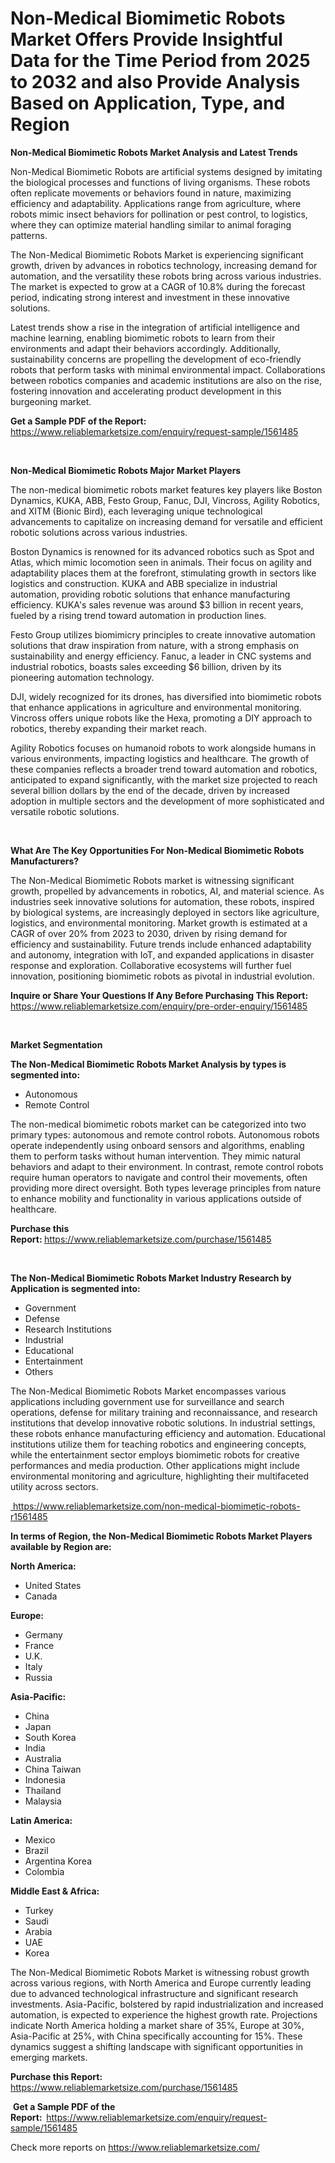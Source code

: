 <p><h1>Non-Medical Biomimetic Robots Market Offers Provide Insightful Data for the Time Period from 2025 to 2032 and also Provide Analysis Based on Application, Type, and Region</h1></p><p><strong>Non-Medical Biomimetic Robots Market Analysis and Latest Trends</strong></p>
<p><p>Non-Medical Biomimetic Robots are artificial systems designed by imitating the biological processes and functions of living organisms. These robots often replicate movements or behaviors found in nature, maximizing efficiency and adaptability. Applications range from agriculture, where robots mimic insect behaviors for pollination or pest control, to logistics, where they can optimize material handling similar to animal foraging patterns.</p><p>The Non-Medical Biomimetic Robots Market is experiencing significant growth, driven by advances in robotics technology, increasing demand for automation, and the versatility these robots bring across various industries. The market is expected to grow at a CAGR of 10.8% during the forecast period, indicating strong interest and investment in these innovative solutions.</p><p>Latest trends show a rise in the integration of artificial intelligence and machine learning, enabling biomimetic robots to learn from their environments and adapt their behaviors accordingly. Additionally, sustainability concerns are propelling the development of eco-friendly robots that perform tasks with minimal environmental impact. Collaborations between robotics companies and academic institutions are also on the rise, fostering innovation and accelerating product development in this burgeoning market.</p></p>
<p><strong>Get a Sample PDF of the Report:&nbsp;</strong> <a href="https://www.reliablemarketsize.com/enquiry/request-sample/1561485?utm_campaign=2324&utm_medium=2&utm_source=Github&utm_content=ia&utm_term=25022025&utm_id=non-medical-biomimetic-robots">https://www.reliablemarketsize.com/enquiry/request-sample/1561485</a></p>
<p>&nbsp;</p>
<p><strong>Non-Medical Biomimetic Robots Major Market Players</strong></p>
<p><p>The non-medical biomimetic robots market features key players like Boston Dynamics, KUKA, ABB, Festo Group, Fanuc, DJI, Vincross, Agility Robotics, and XITM (Bionic Bird), each leveraging unique technological advancements to capitalize on increasing demand for versatile and efficient robotic solutions across various industries.</p><p>Boston Dynamics is renowned for its advanced robotics such as Spot and Atlas, which mimic locomotion seen in animals. Their focus on agility and adaptability places them at the forefront, stimulating growth in sectors like logistics and construction. KUKA and ABB specialize in industrial automation, providing robotic solutions that enhance manufacturing efficiency. KUKA's sales revenue was around $3 billion in recent years, fueled by a rising trend toward automation in production lines.</p><p>Festo Group utilizes biomimicry principles to create innovative automation solutions that draw inspiration from nature, with a strong emphasis on sustainability and energy efficiency. Fanuc, a leader in CNC systems and industrial robotics, boasts sales exceeding $6 billion, driven by its pioneering automation technology.</p><p>DJI, widely recognized for its drones, has diversified into biomimetic robots that enhance applications in agriculture and environmental monitoring. Vincross offers unique robots like the Hexa, promoting a DIY approach to robotics, thereby expanding their market reach.</p><p>Agility Robotics focuses on humanoid robots to work alongside humans in various environments, impacting logistics and healthcare. The growth of these companies reflects a broader trend toward automation and robotics, anticipated to expand significantly, with the market size projected to reach several billion dollars by the end of the decade, driven by increased adoption in multiple sectors and the development of more sophisticated and versatile robotic solutions.</p></p>
<p>&nbsp;</p>
<p><strong>What Are The Key Opportunities For Non-Medical Biomimetic Robots Manufacturers?</strong></p>
<p><p>The Non-Medical Biomimetic Robots market is witnessing significant growth, propelled by advancements in robotics, AI, and material science. As industries seek innovative solutions for automation, these robots, inspired by biological systems, are increasingly deployed in sectors like agriculture, logistics, and environmental monitoring. Market growth is estimated at a CAGR of over 20% from 2023 to 2030, driven by rising demand for efficiency and sustainability. Future trends include enhanced adaptability and autonomy, integration with IoT, and expanded applications in disaster response and exploration. Collaborative ecosystems will further fuel innovation, positioning biomimetic robots as pivotal in industrial evolution.</p></p>
<p><strong>Inquire or Share Your Questions If Any Before Purchasing This Report:</strong> <a href="https://www.reliablemarketsize.com/enquiry/pre-order-enquiry/1561485?utm_campaign=2324&utm_medium=2&utm_source=Github&utm_content=ia&utm_term=25022025&utm_id=non-medical-biomimetic-robots">https://www.reliablemarketsize.com/enquiry/pre-order-enquiry/1561485</a></p>
<p>&nbsp;</p>
<p><strong>Market Segmentation</strong></p>
<p><strong>The Non-Medical Biomimetic Robots Market Analysis by types is segmented into:</strong></p>
<p><ul><li>Autonomous</li><li>Remote Control</li></ul></p>
<p><p>The non-medical biomimetic robots market can be categorized into two primary types: autonomous and remote control robots. Autonomous robots operate independently using onboard sensors and algorithms, enabling them to perform tasks without human intervention. They mimic natural behaviors and adapt to their environment. In contrast, remote control robots require human operators to navigate and control their movements, often providing more direct oversight. Both types leverage principles from nature to enhance mobility and functionality in various applications outside of healthcare.</p></p>
<p><strong>Purchase this Report:&nbsp;</strong><a href="https://www.reliablemarketsize.com/purchase/1561485?utm_campaign=2324&utm_medium=2&utm_source=Github&utm_content=ia&utm_term=25022025&utm_id=non-medical-biomimetic-robots">https://www.reliablemarketsize.com/purchase/1561485</a></p>
<p>&nbsp;</p>
<p><strong>The Non-Medical Biomimetic Robots Market Industry Research by Application is segmented into:</strong></p>
<p><ul><li>Government</li><li>Defense</li><li>Research Institutions</li><li>Industrial</li><li>Educational</li><li>Entertainment</li><li>Others</li></ul></p>
<p><p>The Non-Medical Biomimetic Robots Market encompasses various applications including government use for surveillance and search operations, defense for military training and reconnaissance, and research institutions that develop innovative robotic solutions. In industrial settings, these robots enhance manufacturing efficiency and automation. Educational institutions utilize them for teaching robotics and engineering concepts, while the entertainment sector employs biomimetic robots for creative performances and media production. Other applications might include environmental monitoring and agriculture, highlighting their multifaceted utility across sectors.</p></p>
<p><a href="https://www.reliablemarketsize.com/non-medical-biomimetic-robots-r1561485?utm_campaign=2324&utm_medium=2&utm_source=Github&utm_content=ia&utm_term=25022025&utm_id=non-medical-biomimetic-robots">&nbsp;https://www.reliablemarketsize.com/non-medical-biomimetic-robots-r1561485</a></p>
<p><strong>In terms of Region, the Non-Medical Biomimetic Robots Market Players available by Region are:</strong></p>
<p>
    <p> <strong> North America: </strong>
        <ul>
            <li>United States</li>
            <li>Canada</li>
        </ul>
        </p> 
    <p> <strong> Europe: </strong>
        <ul>
            <li>Germany</li>
            <li>France</li>
            <li>U.K.</li>
            <li>Italy</li>
            <li>Russia</li>
        </ul>
        </p> 
    <p> <strong> Asia-Pacific: </strong>
        <ul>
            <li>China</li>
            <li>Japan</li>
            <li>South Korea</li>
            <li>India</li>
            <li>Australia</li>
            <li>China Taiwan</li>
            <li>Indonesia</li>
            <li>Thailand</li>
            <li>Malaysia</li>
        </ul>
        </p> 
    <p> <strong> Latin America: </strong>
        <ul>
            <li>Mexico</li>
            <li>Brazil</li>
            <li>Argentina Korea</li>
            <li>Colombia</li>
        </ul>
        </p> 
    <p> <strong> Middle East & Africa: </strong>
        <ul>
            <li>Turkey</li>
            <li>Saudi</li>
            <li>Arabia</li>
            <li>UAE</li>
            <li>Korea</li>
        </ul>
    </p>
    </p>
<p><p>The Non-Medical Biomimetic Robots Market is witnessing robust growth across various regions, with North America and Europe currently leading due to advanced technological infrastructure and significant research investments. Asia-Pacific, bolstered by rapid industrialization and increased automation, is expected to experience the highest growth rate. Projections indicate North America holding a market share of 35%, Europe at 30%, Asia-Pacific at 25%, with China specifically accounting for 15%. These dynamics suggest a shifting landscape with significant opportunities in emerging markets.</p></p>
<p><strong>Purchase this Report: </strong><a href="https://www.reliablemarketsize.com/purchase/1561485?utm_campaign=2324&utm_medium=2&utm_source=Github&utm_content=ia&utm_term=25022025&utm_id=non-medical-biomimetic-robots">https://www.reliablemarketsize.com/purchase/1561485</a></p>
<p>&nbsp;<strong>Get a Sample PDF of the Report:&nbsp;&nbsp;</strong><a href="https://www.reliablemarketsize.com/enquiry/request-sample/1561485?utm_campaign=2324&utm_medium=2&utm_source=Github&utm_content=ia&utm_term=25022025&utm_id=non-medical-biomimetic-robots">https://www.reliablemarketsize.com/enquiry/request-sample/1561485</a></p>
<p><strong></strong></p>
<p>Check more reports on <a href="https://www.reliablemarketsize.com/?utm_campaign=2324&utm_medium=2&utm_source=Github&utm_content=ia&utm_term=25022025&utm_id=non-medical-biomimetic-robots">https://www.reliablemarketsize.com/</a></p>